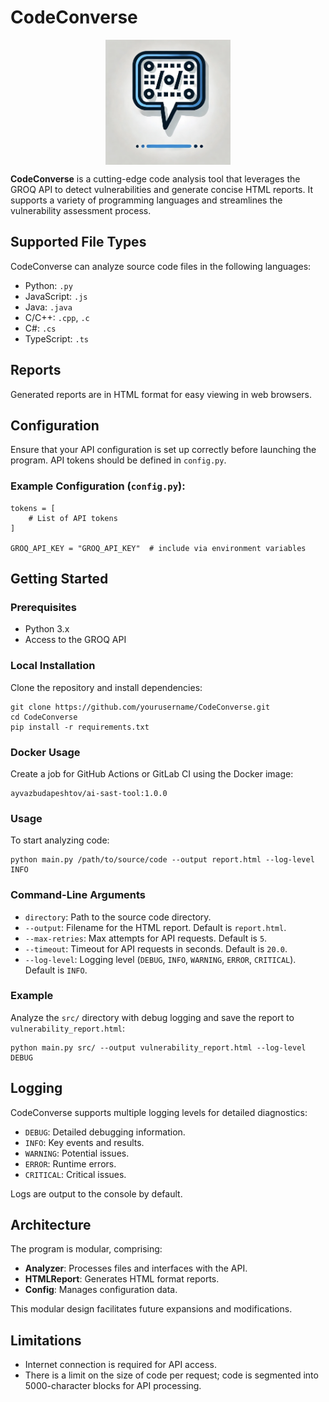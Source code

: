 # CodeConverse
<img src="./img/logo.png" alt="Logo" width="200" height="200" style="display:block; margin: 0 auto;">

**CodeConverse** is a cutting-edge code analysis tool that leverages the GROQ API to detect vulnerabilities and generate concise HTML reports. It supports a variety of programming languages and streamlines the vulnerability assessment process.

## Supported File Types

CodeConverse can analyze source code files in the following languages:

- Python: `.py`
- JavaScript: `.js`
- Java: `.java`
- C/C++: `.cpp`, `.c`
- C#: `.cs`
- TypeScript: `.ts`

## Reports

Generated reports are in HTML format for easy viewing in web browsers.

## Configuration

Ensure that your API configuration is set up correctly before launching the program. API tokens should be defined in `config.py`.

### Example Configuration (`config.py`):

    tokens = [
        # List of API tokens
    ]

    GROQ_API_KEY = "GROQ_API_KEY"  # include via environment variables

## Getting Started

### Prerequisites

- Python 3.x
- Access to the GROQ API

### Local Installation

Clone the repository and install dependencies:

    git clone https://github.com/yourusername/CodeConverse.git
    cd CodeConverse
    pip install -r requirements.txt

### Docker Usage

Create a job for GitHub Actions or GitLab CI using the Docker image:

    ayvazbudapeshtov/ai-sast-tool:1.0.0

### Usage

To start analyzing code:

    python main.py /path/to/source/code --output report.html --log-level INFO

### Command-Line Arguments

- `directory`: Path to the source code directory.
- `--output`: Filename for the HTML report. Default is `report.html`.
- `--max-retries`: Max attempts for API requests. Default is `5`.
- `--timeout`: Timeout for API requests in seconds. Default is `20.0`.
- `--log-level`: Logging level (`DEBUG`, `INFO`, `WARNING`, `ERROR`, `CRITICAL`). Default is `INFO`.

### Example

Analyze the `src/` directory with debug logging and save the report to `vulnerability_report.html`:

    python main.py src/ --output vulnerability_report.html --log-level DEBUG

## Logging

CodeConverse supports multiple logging levels for detailed diagnostics:

- `DEBUG`: Detailed debugging information.
- `INFO`: Key events and results.
- `WARNING`: Potential issues.
- `ERROR`: Runtime errors.
- `CRITICAL`: Critical issues.

Logs are output to the console by default.

## Architecture

The program is modular, comprising:

- **Analyzer**: Processes files and interfaces with the API.
- **HTMLReport**: Generates HTML format reports.
- **Config**: Manages configuration data.

This modular design facilitates future expansions and modifications.

## Limitations

- Internet connection is required for API access.
- There is a limit on the size of code per request; code is segmented into 5000-character blocks for API processing.
